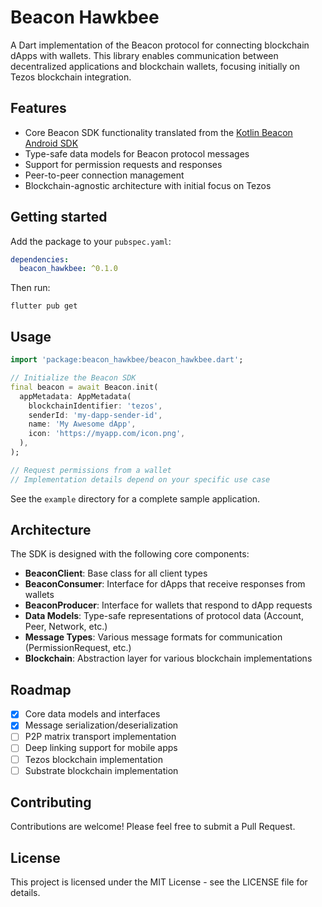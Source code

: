 <!-- 
This README describes the package. If you publish this package to pub.dev,
this README's contents appear on the landing page for your package.

For information about how to write a good package README, see the guide for
[writing package pages](https://dart.dev/tools/pub/writing-package-pages). 

For general information about developing packages, see the Dart guide for
[creating packages](https://dart.dev/guides/libraries/create-packages)
and the Flutter guide for
[developing packages and plugins](https://flutter.dev/to/develop-packages). 
-->

# Beacon Hawkbee

A Dart implementation of the Beacon protocol for connecting blockchain dApps with wallets. This library enables communication between decentralized applications and blockchain wallets, focusing initially on Tezos blockchain integration.

## Features

- Core Beacon SDK functionality translated from the [Kotlin Beacon Android SDK](https://github.com/airgap-it/beacon-android-sdk)
- Type-safe data models for Beacon protocol messages
- Support for permission requests and responses
- Peer-to-peer connection management
- Blockchain-agnostic architecture with initial focus on Tezos

## Getting started

Add the package to your `pubspec.yaml`:

```yaml
dependencies:
  beacon_hawkbee: ^0.1.0
```

Then run:

```
flutter pub get
```

## Usage

```dart
import 'package:beacon_hawkbee/beacon_hawkbee.dart';

// Initialize the Beacon SDK
final beacon = await Beacon.init(
  appMetadata: AppMetadata(
    blockchainIdentifier: 'tezos',
    senderId: 'my-dapp-sender-id',
    name: 'My Awesome dApp',
    icon: 'https://myapp.com/icon.png',
  ),
);

// Request permissions from a wallet
// Implementation details depend on your specific use case
```

See the `example` directory for a complete sample application.

## Architecture

The SDK is designed with the following core components:

- **BeaconClient**: Base class for all client types
- **BeaconConsumer**: Interface for dApps that receive responses from wallets
- **BeaconProducer**: Interface for wallets that respond to dApp requests
- **Data Models**: Type-safe representations of protocol data (Account, Peer, Network, etc.)
- **Message Types**: Various message formats for communication (PermissionRequest, etc.)
- **Blockchain**: Abstraction layer for various blockchain implementations

## Roadmap

- [x] Core data models and interfaces
- [x] Message serialization/deserialization
- [ ] P2P matrix transport implementation
- [ ] Deep linking support for mobile apps
- [ ] Tezos blockchain implementation
- [ ] Substrate blockchain implementation

## Contributing

Contributions are welcome! Please feel free to submit a Pull Request.

## License

This project is licensed under the MIT License - see the LICENSE file for details.
